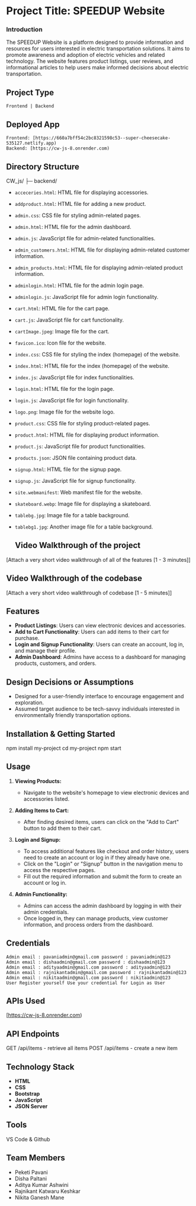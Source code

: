 # Project Title: SPEEDUP Website
### Introduction
  The SPEEDUP Website is a platform designed to provide information and resources for users interested in electric transportation solutions. It aims to promote awareness and adoption of electric vehicles and related technology. The website features product listings, user reviews, and informational articles to help users make informed decisions about electric transportation.
  ## Project Type
    Frontend | Backend
  ## Deployed App
    Frontend: [https://660a7bff54c2bc8321598c53--super-cheesecake-535127.netlify.app)  
    Backend: [https://cw-js-8.onrender.com)  
## Directory Structure
CW_js/
├─ backend/ 
- `acceceries.html`: HTML file for displaying accessories.
- `addproduct.html`: HTML file for adding a new product.
- `admin.css`: CSS file for styling admin-related pages.
- `admin.html`: HTML file for the admin dashboard.
- `admin.js`: JavaScript file for admin-related functionalities.
- `admin_customers.html`: HTML file for displaying admin-related customer information.
- `admin_products.html`: HTML file for displaying admin-related product information.
- `adminlogin.html`: HTML file for the admin login page.
- `adminlogin.js`: JavaScript file for admin login functionality.
- `cart.html`: HTML file for the cart page.
- `cart.js`: JavaScript file for cart functionality.
- `cartImage.jpeg`: Image file for the cart.
- `favicon.ico`: Icon file for the website.
- `index.css`: CSS file for styling the index (homepage) of the website.
- `index.html`: HTML file for the index (homepage) of the website.
- `index.js`: JavaScript file for index functionalities.
- `login.html`: HTML file for the login page.
- `login.js`: JavaScript file for login functionality.
- `logo.png`: Image file for the website logo.
- `product.css`: CSS file for styling product-related pages.
- `product.html`: HTML file for displaying product information.
- `product.js`: JavaScript file for product functionalities.
- `products.json`: JSON file containing product data.
- `signup.html`: HTML file for the signup page.
- `signup.js`: JavaScript file for signup functionality.
- `site.webmanifest`: Web manifest file for the website.
- `skateboard.webp`: Image file for displaying a skateboard.
- `tablebg.jpg`: Image file for a table background.
- `tablebg1.jpg`: Another image file for a table background.

  ## Video Walkthrough of the project
[Attach a very short video walkthrough of all of the features [1 - 3 minutes]]

## Video Walkthrough of the codebase
[Attach a very short video walkthrough of codebase [1 - 5 minutes]]
## Features

- **Product Listings**: Users can view electronic devices and accessories.
- **Add to Cart Functionality**: Users can add items to their cart for purchase.
- **Login and Signup Functionality**: Users can create an account, log in, and manage their profile.
- **Admin Dashboard**: Admins have access to a dashboard for managing products, customers, and orders.

## Design Decisions or Assumptions
- Designed for a user-friendly interface to encourage engagement and exploration.
- Assumed target audience to be tech-savvy individuals interested in environmentally friendly transportation options.

  
## Installation & Getting Started
  npm install my-project
  cd my-project
  npm start

## Usage

1. **Viewing Products:**
   - Navigate to the website's homepage to view electronic devices and accessories listed.

2. **Adding Items to Cart:**
   - After finding desired items, users can click on the "Add to Cart" button to add them to their cart.

3. **Login and Signup:**
   - To access additional features like checkout and order history, users need to create an account or log in if they already have one.
   - Click on the "Login" or "Signup" button in the navigation menu to access the respective pages.
   - Fill out the required information and submit the form to create an account or log in.

4. **Admin Functionality:**
   - Admins can access the admin dashboard by logging in with their admin credentials.
   - Once logged in, they can manage products, view customer information, and process orders from the dashboard.
  
  ## Credentials
    Admin email : pavaniadmin@gmail.com password : pavaniadmin@123
    Admin email : dishaadmin@gmail.com password : dishaadmin@123
    Admin email : adityaadmin@gmail.com password : adityaadmin@123
    Admin email : rajnikantadmin@gmail.com password : rajnikantadmin@123
    Admin email : nikitaadmin@gmail.com password : nikitaadmin@123
    User Register yourself Use your credential for Login as User

## APIs Used
  [https://cw-js-8.onrender.com)
  
## API Endpoints
  GET /api/items - retrieve all items POST /api/items - create a new item

## Technology Stack
  - **HTML**
  - **CSS**
  - **Bootstrap**
  - **JavaScript**
  - **JSON Server**

## Tools
VS Code &  Github

## Team Members
- Peketi Pavani
- Disha Paltani
- Aditya Kumar Ashwini
- Rajnikant Katwaru Keshkar
- Nikita Ganesh Mane
   
  
  
